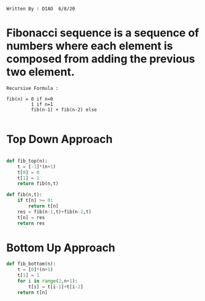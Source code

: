 ``` Written By : DIAO  6/8/20 ```
# Fibonacci sequence is a sequence of numbers where each element is composed from adding the previous two element.
```
Recursive Formula : 

fib(n) = 0 if n=0 
		 1 if n=1 
		 fib(n-1) + fib(n-2) else


```

# Top Down  Approach 
```python

def fib_top(n):
	t = [-1]*(n+1)
	t[0] = 0
	t[1] = 1
	return fib(n,t)

def fib(n,t):
	if t[n] >= 0:
		return t[n]
	res = fib(n-1,t)+fib(n-2,t)
	t[n] = res
	return res

```

# Bottom Up Approach 
```python 
def fib_bottom(n):
	t = [0]*(n+1)
	t[1] = 1 
	for i in range(2,n+1):
		t[i] = t[i-1]+t[i-2]
	return t[n]

```